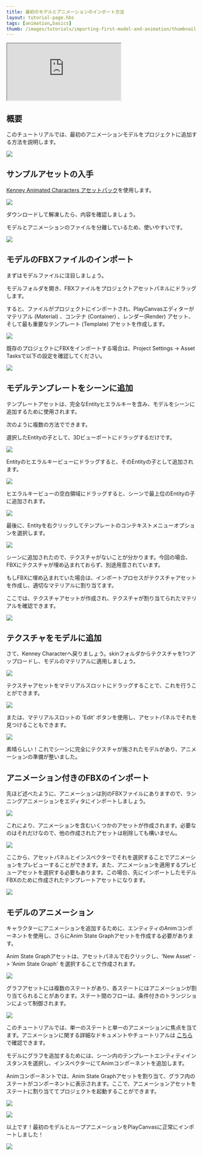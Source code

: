 ```yaml
---
title: 最初のモデルとアニメーションのインポート方法
layout: tutorial-page.hbs
tags: [animation,basics]
thumb: /images/tutorials/importing-first-model-and-animation/thumbnail.jpg
---
```


<iframe loading="lazy" src="https://www.youtube.com/embed/r0LYQw7laRA" title="YouTube video player" allow="accelerometer; autoplay; clipboard-write; encrypted-media; gyroscope; picture-in-picture" allowfullscreen></iframe>

## 概要

このチュートリアルでは、最初のアニメーションモデルをプロジェクトに追加する方法を説明します。

![][preview-image]

## サンプルアセットの入手

[Kenney Animated Characters アセットパック][kenney-site]を使用します。

![][kenney-site-image]

ダウンロードして解凍したら、内容を確認しましょう。

モデルとアニメーションのファイルを分離しているため、使いやすいです。

![][asset-pack-contents-image]

## モデルのFBXファイルのインポート

まずはモデルファイルに注目しましょう。

モデルフォルダを開き、FBXファイルをプロジェクトアセットパネルにドラッグします。

すると、ファイルがプロジェクトにインポートされ、PlayCanvasエディターがマテリアル (Material) 、コンテナ (Container) 、レンダー(Render) アセット、そして最も重要なテンプレート (Template) アセットを作成します。

![][importing-model-fbx-image]

既存のプロジェクトにFBXをインポートする場合は、Project Settings -> Asset Tasksで以下の設定を確認してください。

![][asset-tasks-settings-image]

## モデルテンプレートをシーンに追加

テンプレートアセットは、完全なEntityヒエラルキーを含み、モデルをシーンに追加するために使用されます。

次のように複数の方法でできます。

選択したEntityの子として、3Dビューポートにドラッグするだけです。

![][template-add-scene-view-image]

Entityのヒエラルキービューにドラッグすると、そのEntityの子として追加されます。

![][template-add-on-entity-image]

ヒエラルキービューの空白領域にドラッグすると、シーンで最上位のEntityの子に追加されます。

![][template-add-scene-hierarchy-area-image]

最後に、Entityを右クリックしてテンプレートのコンテキストメニューオプションを選択します。

![][template-add-context-menu-image]

シーンに追加されたので、テクスチャがないことが分かります。今回の場合、FBXにテクスチャが埋め込まれておらず、別途用意されています。

もしFBXに埋め込まれていた場合は、インポートプロセスがテクスチャアセットを作成し、適切なマテリアルに割り当てます。

ここでは、テクスチャアセットが作成され、テクスチャが割り当てられたマテリアルを確認できます。

![][embedded-textures-fbx-example-image]

## テクスチャをモデルに追加

さて、Kenney Characterへ戻りましょう。skinフォルダからテクスチャを1つアップロードし、モデルのマテリアルに適用しましょう。

![][importing-texture-image]

テクスチャアセットをマテリアルスロットにドラッグすることで、これを行うことができます。

![][texture-to-material-image]

または、マテリアルスロットの 'Edit' ボタンを使用し、アセットパネルでそれを見つけることもできます。
 

![][material-pick-texture-image]

素晴らしい！これでシーンに完全にテクスチャが施されたモデルがあり、アニメーションの準備が整いました。

## アニメーション付きのFBXのインポート

先ほど述べたように、アニメーションは別のFBXファイルにありますので、ランニングアニメーションをエディタにインポートしましょう。

![][importing-animation-fbx-image]

これにより、アニメーションを含むいくつかのアセットが作成されます。必要なのはそれだけなので、他の作成されたアセットは削除しても構いません。

![][delete-animation-files-image]

ここから、アセットパネルとインスペクターでそれを選択することでアニメーションをプレビューすることができます。また、アニメーションを適用するプレビューアセットを選択する必要もあります。この場合、先にインポートしたモデルFBXのために作成されたテンプレートアセットになります。

![][animation-preview-image]

## モデルのアニメーション

キャラクターにアニメーションを追加するために、エンティティのAnimコンポーネントを使用し、さらにAnim State Graphアセットを作成する必要があります。

Anim State Graphアセットは、アセットパネルで右クリックし、'New Asset'  -> 'Anim State Graph' を選択することで作成されます。

![][create-anim-state-graph-image]

グラフアセットには複数のステートがあり、各ステートにはアニメーションが割り当てられることがあります。ステート間のフローは、条件付きのトランジションによって制御されます。

![][anim-state-graph-image]

このチュートリアルでは、単一のステートと単一のアニメーションに焦点を当てます。アニメーションに関する詳細なドキュメントやチュートリアルは  [こちら][animation-documentation]で確認できます。

モデルにグラフを追加するためには、シーン内のテンプレートエンティティインスタンスを選択し、インスペクターにてAnimコンポーネントを追加します。

Animコンポーネントでは、Anim State Graphアセットを割り当て、グラフ内のステートがコンポーネントに表示されます。ここで、アニメーションアセットをステートに割り当ててプロジェクトを起動することができます。

![][add-anim-component-image]

![][add-animation-to-anim-image]

以上です！最初のモデルとループアニメーションをPlayCanvasに正常にインポートしました！

![][preview-image]

[preview-image]: /images/tutorials/importing-first-model-and-animation/preview.gif
[kenney-site]: https://www.kenney.nl/assets/animated-characters
[kenney-site-image]: /images/tutorials/importing-first-model-and-animation/kenney-site.jpg
[asset-pack-contents-image]: /images/tutorials/importing-first-model-and-animation/asset-pack-contents.png
[importing-model-fbx-image]: /images/tutorials/importing-first-model-and-animation/importing-model-fbx.gif
[asset-tasks-settings-image]: /images/tutorials/importing-first-model-and-animation/asset-tasks-settings.png
[template-add-scene-view-image]: /images/tutorials/importing-first-model-and-animation/template-add-scene-view.gif
[template-add-on-entity-image]: /images/tutorials/importing-first-model-and-animation/template-add-on-entity.gif
[template-add-scene-hierarchy-area-image]: /images/tutorials/importing-first-model-and-animation/template-add-scene-hierarchy-area.gif
[template-add-context-menu-image]: /images/tutorials/importing-first-model-and-animation/template-add-context-menu.gif
[embedded-textures-fbx-example-image]: /images/tutorials/importing-first-model-and-animation/embedded-textures-fbx-example.png
[importing-texture-image]: /images/tutorials/importing-first-model-and-animation/importing-texture.gif
[texture-to-material-image]: /images/tutorials/importing-first-model-and-animation/texture-to-material.gif
[material-pick-texture-image]: /images/tutorials/importing-first-model-and-animation/material-pick-texture.gif
[importing-animation-fbx-image]: /images/tutorials/importing-first-model-and-animation/importing-animation-fbx.gif
[delete-animation-files-image]: /images/tutorials/importing-first-model-and-animation/delete-animation-files.png
[animation-documentation]: /user-manual/animation/

[animation-preview-image]: /images/tutorials/importing-first-model-and-animation/animation-preview.gif
[create-anim-state-graph-image]: /images/tutorials/importing-first-model-and-animation/create-anim-state-graph.gif
[anim-state-graph-image]: /images/tutorials/importing-first-model-and-animation/anim-state-graph.png
[add-anim-component-image]: /images/tutorials/importing-first-model-and-animation/add-anim-component.gif
[add-animation-to-anim-image]: /images/tutorials/importing-first-model-and-animation/add-animation-to-anim.gif
